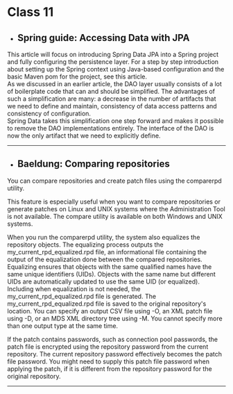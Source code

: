 # Class 11

* ## Spring guide: Accessing Data with JPA<br/>
This article will focus on introducing Spring Data JPA into a Spring project and fully configuring the persistence layer. For a step by step introduction about setting up the Spring context using Java-based configuration and the basic Maven pom for the project, see this article.<br/>
As we discussed in an earlier article, the DAO layer usually consists of a lot of boilerplate code that can and should be simplified. The advantages of such a simplification are many: a decrease in the number of artifacts that we need to define and maintain, consistency of data access patterns and consistency of configuration.<br/>
Spring Data takes this simplification one step forward and makes it possible to remove the DAO implementations entirely. The interface of the DAO is now the only artifact that we need to explicitly define.<br/>

---

* ## Baeldung: Comparing repositories<br/>

You can compare repositories and create patch files using the comparerpd utility.

This feature is especially useful when you want to compare repositories or generate patches on Linux and UNIX systems where the Administration Tool is not available. The compare utility is available on both Windows and UNIX systems.

When you run the comparerpd utility, the system also equalizes the repository objects. The equalizing process outputs the my_current_rpd_equalized.rpd file, an informational file containing the output of the equalization done between the compared repositories. Equalizing ensures that objects with the same qualified names have the same unique identifiers (UIDs). Objects with the same name but different UIDs are automatically updated to use the same UID (or equalized). Including when equalization is not needed, the my_current_rpd_equalized.rpd file is generated. The my_current_rpd_equalized.rpd file is saved to the original repository's location.
You can specify an output CSV file using -O, an XML patch file using -D, or an MDS XML directory tree using -M. You cannot specify more than one output type at the same time.

If the patch contains passwords, such as connection pool passwords, the patch file is encrypted using the repository password from the current repository. The current repository password effectively becomes the patch file password. You might need to supply this patch file password when applying the patch, if it is different from the repository password for the original repository.

---